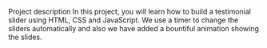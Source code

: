 Project description
In this project, you will learn how to build a testimonial slider using HTML, CSS and JavaScript. We use a timer to change the sliders automatically and also we have added a bountiful animation showing the slides.

